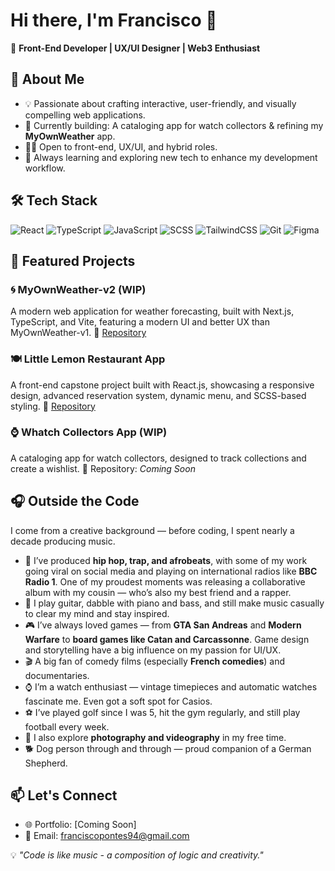 # Hi there, I'm Francisco 👋

🎨 **Front-End Developer | UX/UI Designer | Web3 Enthusiast**

## 🚀 About Me
- 💡 Passionate about crafting interactive, user-friendly, and visually compelling web applications.
- 🎯 Currently building: A cataloging app for watch collectors & refining my **MyOwnWeather** app.
- 👨‍💻 Open to front-end, UX/UI, and hybrid roles.
- 🌱 Always learning and exploring new tech to enhance my development workflow.

## 🛠️ Tech Stack
![React](https://img.shields.io/badge/React-61DAFB?style=for-the-badge&logo=react&logoColor=white)
![TypeScript](https://img.shields.io/badge/TypeScript-3178C6?style=for-the-badge&logo=typescript&logoColor=white)
![JavaScript](https://img.shields.io/badge/JavaScript-F7DF1E?style=for-the-badge&logo=javascript&logoColor=black)
![SCSS](https://img.shields.io/badge/SCSS-CF649A?style=for-the-badge&logo=sass&logoColor=white)
![TailwindCSS](https://img.shields.io/badge/TailwindCSS-38B2AC?style=for-the-badge&logo=tailwind-css&logoColor=white)
![Git](https://img.shields.io/badge/Git-F05032?style=for-the-badge&logo=git&logoColor=white)
![Figma](https://img.shields.io/badge/Figma-F24E1E?style=for-the-badge&logo=figma&logoColor=white)

## 📌 Featured Projects
### **🌀 MyOwnWeather-v2 (WIP)**
A modern web application for weather forecasting, built with Next.js, TypeScript, and Vite, featuring a modern UI and better UX than MyOwnWeather-v1.
🔗 [Repository](https://github.com/Francisco1904/MyOwnWeather-v2)

### **🍽️ Little Lemon Restaurant App**
A front-end capstone project built with React.js, showcasing a responsive design, advanced reservation system, dynamic menu, and SCSS-based styling.
🔗 [Repository](https://github.com/Francisco1904/react-capstone_project-LL)

### **⌚ Whatch Collectors App (WIP)**
A cataloging app for watch collectors, designed to track collections and create a wishlist.
🔗 Repository: *Coming Soon*

## 🎧 Outside the Code

I come from a creative background — before coding, I spent nearly a decade producing music.

- 🎵 I’ve produced **hip hop, trap, and afrobeats**, with some of my work going viral on social media and playing on international radios like **BBC Radio 1**. One of my proudest moments was releasing a collaborative album with my cousin — who’s also my best friend and a rapper.  
- 🎸 I play guitar, dabble with piano and bass, and still make music casually to clear my mind and stay inspired.  
- 🎮 I’ve always loved games — from **GTA San Andreas** and **Modern Warfare** to **board games like Catan and Carcassonne**. Game design and storytelling have a big influence on my passion for UI/UX.  
- 🎬 A big fan of comedy films (especially **French comedies**) and documentaries.  
- ⌚ I’m a watch enthusiast — vintage timepieces and automatic watches fascinate me. Even got a soft spot for Casios.  
- ⚽ I’ve played golf since I was 5, hit the gym regularly, and still play football every week.  
- 📸 I also explore **photography and videography** in my free time.  
- 🐕 Dog person through and through — proud companion of a German Shepherd.

## 📫 Let's Connect
- 🌐 Portfolio: [Coming Soon]
- 📧 Email: [franciscopontes94@gmail.com](mailto:franciscopontes94@gmail.com)

💡 _"Code is like music - a composition of logic and creativity."_
